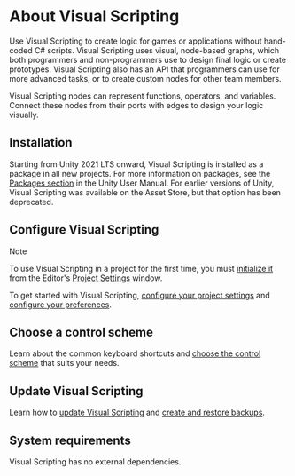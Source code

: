 # About Visual Scripting

Use Visual Scripting to create logic for games or applications without hand-coded C# scripts. Visual Scripting uses visual, node-based graphs, which both programmers and non-programmers use to design final logic or create prototypes. Visual Scripting also has an API that programmers can use for more advanced tasks, or to create custom nodes for other team members.

Visual Scripting nodes can represent functions, operators, and variables. Connect these nodes from their ports with edges to design your logic visually.

## Installation

Starting from Unity 2021 LTS onward, Visual Scripting is installed as a package in all new projects. For more information on packages, see the [Packages section](https://docs.unity3d.com/Manual/PackagesList.html) in the Unity User Manual. For earlier versions of Unity, Visual Scripting was available on the Asset Store, but that option has been deprecated. 

## Configure Visual Scripting

> [!NOTE]
> To use Visual Scripting in a project for the first time, you must [initialize it](vs-configuration.md#Initialize) from the Editor's [Project Settings](https://docs.unity3d.com/Manual/comp-ManagerGroup.html) window. 

To get started with Visual Scripting, [configure your project settings](vs-configuration.md) and [configure your preferences](vs-set-preferences.md).

## Choose a control scheme

Learn about the common keyboard shortcuts and [choose the control scheme](vs-control-schemes.md) that suits your needs.

## Update Visual Scripting

Learn how to [update Visual Scripting](vs-update.md) and [create and restore backups](vs-create-restore-backups.md).

## System requirements

Visual Scripting has no external dependencies.



